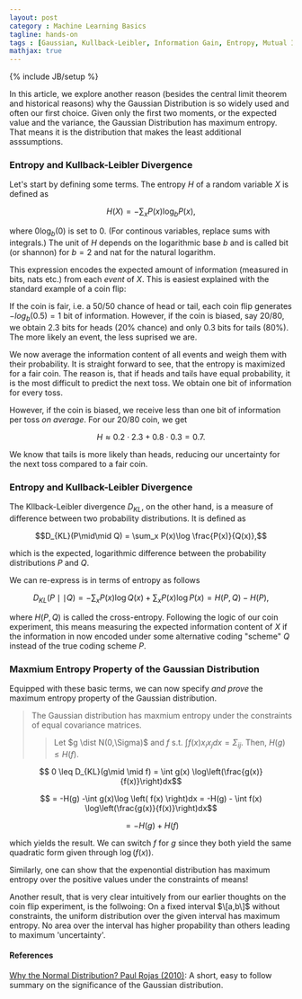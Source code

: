 ```yaml
---
layout: post
category : Machine Learning Basics
tagline: hands-on
tags : [Gaussian, Kullback-Leibler, Information Gain, Entropy, Mutual Information]
mathjax: true
---
```

{% include JB/setup %}

In this article, we explore another reason (besides the central limit theorem and historical reasons) why the Gaussian Distribution is so widely used and often our first choice.
Given only the first two moments, or the expected value and the variance, the Gaussian Distribution has maximum entropy. That means it is the distribution that makes the least additional asssumptions.

### Entropy and Kullback-Leibler Divergence

Let's start by defining some terms. The entropy $H$ of a random variable $X$ is defined as 

$$H(X) = -\sum_x P(x)\log_b P(x),$$

where $0 \log_b(0)$ is set to $0$. (For continous variables, replace sums with integrals.)
The unit of $H$ depends on the logarithmic base $b$ and is called bit (or shannon) for $b=2$ and nat for the natural logarithm.

This expression encodes the expected amount of information (measured in bits, nats etc.) from each _event_ of $X$. This is easiest explained with the standard example of a coin flip:

If the coin is fair, i.e. a 50/50 chance of head or tail, each coin flip generates $-log_b(0.5) = 1$ bit of information. However, if the coin is biased, say 20/80, we obtain $2.3$ bits for heads (20% chance) and only $0.3$ bits for tails (80%).
The more likely an event, the less suprised we are. 

We now average the information content of all events and weigh them with their probability. 
It is straight forward to see, that the entropy is maximized for a fair coin. The reason is, that if heads and tails have equal probability, it is the most difficult to predict the next toss. We obtain one bit of information for every toss.

However, if the coin is biased, we receive less than one bit of information per toss _on average_. For our 20/80 coin, we get 

$$H \approx 0.2 \cdot 2.3 + 0.8 \cdot 0.3 = 0.7.$$

We know that tails is more likely than heads, reducing our uncertainty for the next toss compared to a fair coin.

### Entropy and Kullback-Leibler Divergence

The Kllback-Leibler divergence $D_{KL}$, on the other hand, is a measure of difference between two probability distributions. It is defined as

$$D_{KL}(P\mid\mid Q) = \sum_x P(x)\log \frac{P(x)}{Q(x)},$$

which is the expected, logarithmic difference between the probability distributions $P$ and $Q$.

We can re-express is in terms of entropy as follows

$$D_{KL}(P\mid\mid Q) = - \sum_x P(x)\log Q(x) + \sum_x P(x)\log P(x) = H(P,Q) - H(P),$$

where $H(P,Q)$ is called the cross-entropy. Following the logic of our coin experiment, this means measuring the expected information content of $X$ if the information in now encoded under some alternative coding "scheme" $Q$ instead of the true coding scheme $P$.

### Maxmium Entropy Property of the Gaussian Distribution

Equipped with these basic terms, we can now specify _and prove_ the maximum entropy property of the Gaussian distribution.


> The Gaussian distribution has maxmium entropy under the constraints of equal covariance matrices. 
>> Let $g \dist N(0,\Sigma)$ and $f$ s.t. $\int f(x)x_i x_j dx = \Sigma_{ij}$. Then, $H(g) \leq H(f)$.

$$ 0 \leq D_{KL}(g\mid \mid f) = \int g(x) \log\left(\frac{g(x)}{f(x)}\right)dx$$

$$ = -H(g) -\int g(x)\log \left( f(x) \right)dx = -H(g) - \int f(x) \log\left(\frac{g(x)}{f(x)}\right)dx$$

$$=- H(g) + H(f) $$

which yields the result. We can switch $f$ for $g$ since they both yield the same quadratic form given through $\log \left( f(x) \right)$.

Similarly, one can show that the expenontial distribution has maximum entropy over the positive values under the constraints of means!

Another result, that is very clear intuitively from our earlier thoughts on the coin flip experiment, is the follwoing: On a fixed interval $\[a,b\]$ without constraints, the uniform distribution over the given interval has maximum entropy. No area over the interval has higher propability than others leading to maximum 'uncertainty'.

#### References
[Why the Normal Distribution? Paul Rojas (2010)](http://www.inf.fu-berlin.de/inst/ag-ki/rojas_home/documents/tutorials/Gaussian-distribution.pdf): A short, easy to follow summary on the significance of the Gaussian distribution.
